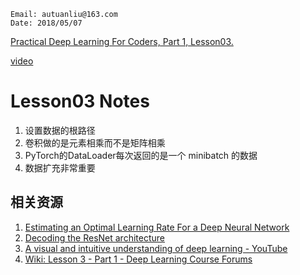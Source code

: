 ```
Email: autuanliu@163.com
Date: 2018/05/07
```
[Practical Deep Learning For Coders, Part 1, Lesson03.](http://course.fast.ai/index.html)

[video](https://www.youtube.com/watch?v=9C06ZPF8Uuc&feature=player_embedded)

# Lesson03 Notes
1. 设置数据的根路径
2. 卷积做的是元素相乘而不是矩阵相乘
3. PyTorch的DataLoader每次返回的是一个 minibatch 的数据
4. 数据扩充非常重要

## 相关资源
1. [Estimating an Optimal Learning Rate For a Deep Neural Network](https://towardsdatascience.com/estimating-optimal-learning-rate-for-a-deep-neural-network-ce32f2556ce0)
2. [Decoding the ResNet architecture](http://teleported.in/posts/decoding-resnet-architecture/)
3. [A visual and intuitive understanding of deep learning - YouTube](https://www.youtube.com/watch?time_continue=9&v=Oqm9vsf_hvU)
4. [Wiki: Lesson 3 - Part 1 - Deep Learning Course Forums](http://forums.fast.ai/t/wiki-lesson-3/9401)
